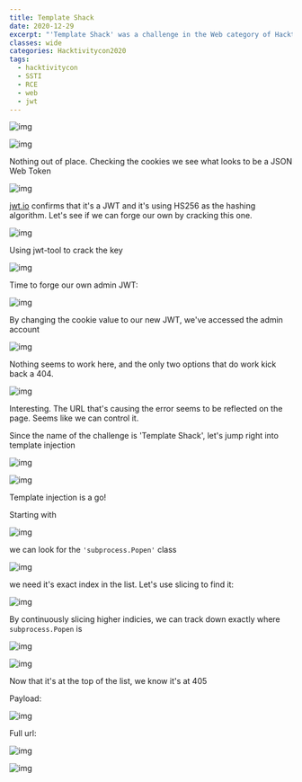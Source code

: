 ```yaml
---
title: Template Shack
date: 2020-12-29
excerpt: "'Template Shack' was a challenge in the Web category of Hacktivitycon"
classes: wide
categories: Hacktivitycon2020
tags:
  - hacktivitycon
  - SSTI
  - RCE
  - web
  - jwt
---
```


![img](/assets/images/ctf/hacktivitycon-web-templateshack/0.png)


![img](/assets/images/ctf/hacktivitycon-web-templateshack/1.png)


Nothing out of place. Checking the cookies we see what looks to be a JSON Web Token



![img](/assets/images/ctf/hacktivitycon-web-templateshack/2.png)


[jwt.io](http://jwt.io) confirms that it's a JWT and it's using HS256 as the hashing algorithm. Let's see if we can forge our own by cracking this one.



![img](/assets/images/ctf/hacktivitycon-web-templateshack/3.png)


Using jwt-tool to crack the key



![img](/assets/images/ctf/hacktivitycon-web-templateshack/4.png)


Time to forge our own admin JWT:



![img](/assets/images/ctf/hacktivitycon-web-templateshack/5.png)


By changing the cookie value to our new JWT, we've accessed the admin account



![img](/assets/images/ctf/hacktivitycon-web-templateshack/6.png)


Nothing seems to work here, and the only two options that do work kick back a 404.



![img](/assets/images/ctf/hacktivitycon-web-templateshack/7.png)


Interesting. The URL that's causing the error seems to be reflected on the page. Seems like we can control it.



Since the name of the challenge is 'Template Shack', let's jump right into template injection



![img](/assets/images/ctf/hacktivitycon-web-templateshack/new0.png)



![img](/assets/images/ctf/hacktivitycon-web-templateshack/8.png)


Template injection is a go!



Starting with



![img](/assets/images/ctf/hacktivitycon-web-templateshack/new1.png)



we can look for the `'subprocess.Popen'` class



![img](/assets/images/ctf/hacktivitycon-web-templateshack/9.png)


we need it's exact index in the list. Let's use slicing to find it:



![img](/assets/images/ctf/hacktivitycon-web-templateshack/new2.png)



By continuously slicing higher indicies, we can track down exactly where `subprocess.Popen` is



![img](/assets/images/ctf/hacktivitycon-web-templateshack/new3.png)



![img](/assets/images/ctf/hacktivitycon-web-templateshack/10.png)


Now that it's at the top of the list, we know it's at 405



Payload:



![img](/assets/images/ctf/hacktivitycon-web-templateshack/new4.png)



Full url:



![img](/assets/images/ctf/hacktivitycon-web-templateshack/new5.png)



![img](/assets/images/ctf/hacktivitycon-web-templateshack/11.png)
